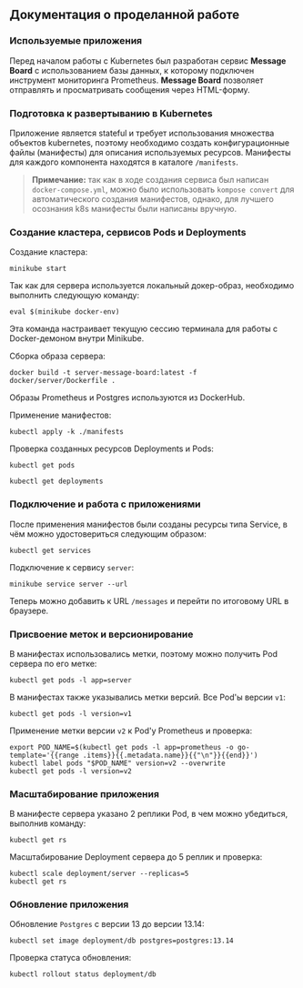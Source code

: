 ## Документация о проделанной работе
### Используемые приложения
Перед началом работы с Kubernetes был разработан 
сервис **Message Board** с использованием базы данных,
к которому подключен инструмент 
мониторинга Prometheus.
**Message Board**
позволяет отправлять и просматривать
сообщения через HTML-форму.
### Подготовка к развертыванию в Kubernetes
Приложение является stateful и требует
использования множества объектов kubernetes, 
поэтому необходимо создать конфигурационные 
файлы (манифесты) для описания используемых ресурсов.
Манифесты для каждого компонента находятся в 
каталоге `/manifests`.
> **Примечание:** так как в ходе создания сервиса
> был написан `docker-compose.yml`, можно было использовать
> `kompose convert` для автоматического создания манифестов,
> однако, для лучшего осознания k8s манифесты были написаны вручную.

### Создание кластера, сервисов Pods и Deployments
Создание кластера:
```
minikube start
```

Так как для сервера используется
локальный докер-образ,
необходимо выполнить следующую команду:
```
eval $(minikube docker-env)
```
Эта команда настраивает текущую сессию терминала для работы с Docker-демоном внутри Minikube.

Сборка образа сервера: 
```
docker build -t server-message-board:latest -f docker/server/Dockerfile .
```

Образы Prometheus и Postgres используются из DockerHub.

Применение манифестов:
```
kubectl apply -k ./manifests
```

Проверка созданных ресурсов Deployments и Pods:
```
kubectl get pods

kubectl get deployments
```
### Подключение и работа с приложениями 
После применения манифестов были созданы ресурсы
типа Service,
в чём можно удостовериться следующим образом:
```
kubectl get services 
```
Подключение к сервису `server`:
```
minikube service server --url
```
Теперь можно добавить к URL `/messages` и перейти по итоговому 
URL в браузере.
### Присвоение меток и версионирование
В манифестах использовались метки, поэтому можно
получить Pod сервера по его метке:
```
kubectl get pods -l app=server
```

В манифестах также указывались метки версий.
Все Pod'ы версии `v1`:
```
kubectl get pods -l version=v1
```
Применение метки версии `v2` к Pod'у Prometheus и проверка:
```
export POD_NAME=$(kubectl get pods -l app=prometheus -o go-template='{{range .items}}{{.metadata.name}}{{"\n"}}{{end}}')
kubectl label pods "$POD_NAME" version=v2 --overwrite
kubectl get pods -l version=v2
```
### Масштабирование приложения
В манифесте сервера указано 2 реплики Pod,
в чем можно убедиться, выполнив команду: 
```
kubectl get rs
```
Масштабирование Deployment сервера до 5 реплик и проверка:
```
kubectl scale deployment/server --replicas=5
kubectl get rs
```
### Обновление приложения
Обновление `Postgres` с версии 13 до версии 13.14:
```
kubectl set image deployment/db postgres=postgres:13.14
```
Проверка статуса обновления:
```
kubectl rollout status deployment/db
```
